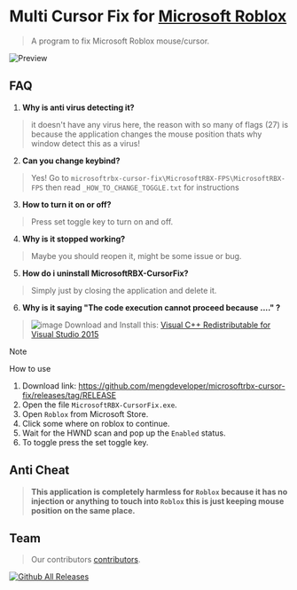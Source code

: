 # Multi Cursor Fix for [Microsoft Roblox](https://apps.microsoft.com/store/detail/roblox/9NBLGGGZM6WM)

> A program to fix Microsoft Roblox mouse/cursor.

![Preview](https://github.com/mengdeveloper/microsoftrbx-cursor-fix/assets/53615275/638f6ab0-a671-4973-b6de-1f1a4c127783)

## FAQ

1. **Why is anti virus detecting it?**
> it doesn't have any virus here, the reason with so many of flags (27) is because the application changes the mouse position thats why window detect this as a virus!

2. **Can you change keybind?**
> Yes! Go to `microsoftrbx-cursor-fix\MicrosoftRBX-FPS\MicrosoftRBX-FPS` then read `_HOW_TO_CHANGE_TOGGLE.txt` for instructions

3. **How to turn it on or off?**
> Press set toggle key to turn on and off.

4. **Why is it stopped working?**
> Maybe you should reopen it, might be some issue or bug.

5. **How do i uninstall MicrosoftRBX-CursorFix?**
> Simply just by closing the application and delete it.

6. **Why is it saying "The code execution cannot proceed because ...." ?**
> ![image](https://github.com/mengdeveloper/microsoftrbx-cursor-fix/assets/53615275/02d0a4f9-ac60-49a1-9d5a-80ece15dbc65)
> Download and Install this: [Visual C++ Redistributable for Visual Studio 2015](https://www.microsoft.com/en-sg/download/details.aspx?id=48145)

> [!NOTE]
> How to use
> 1. Download link: https://github.com/mengdeveloper/microsoftrbx-cursor-fix/releases/tag/RELEASE
> 2. Open the file `MicrosoftRBX-CursorFix.exe`.
> 3. Open `Roblox` from Microsoft Store.
> 4. Click some where on roblox to continue.
> 5. Wait for the HWND scan and pop up the `Enabled` status.
> 6. To toggle press the set toggle key.

## Anti Cheat
> **This application is completely harmless for `Roblox` because it has no injection or anything to touch into `Roblox` this is just keeping mouse position on the same place.**

## Team

> Our contributors [contributors](https://github.com/mengdeveloper/microsoftrbx-cursor-fix/graphs/contributors).

[![Github All Releases](https://img.shields.io/github/downloads/kdouy/microsoftrbx-cursor-fix/total.svg)]()
